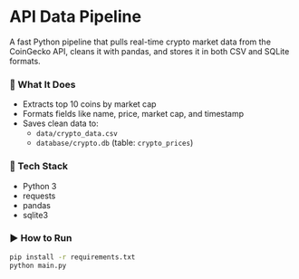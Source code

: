 # API Data Pipeline

A fast Python pipeline that pulls real-time crypto market data from the CoinGecko API, cleans it with pandas, and stores it in both CSV and SQLite formats.

### 🧠 What It Does
- Extracts top 10 coins by market cap
- Formats fields like name, price, market cap, and timestamp
- Saves clean data to:
  - `data/crypto_data.csv`
  - `database/crypto.db` (table: `crypto_prices`)

### 🚀 Tech Stack
- Python 3
- requests
- pandas
- sqlite3

### ▶️ How to Run

```bash
pip install -r requirements.txt
python main.py

